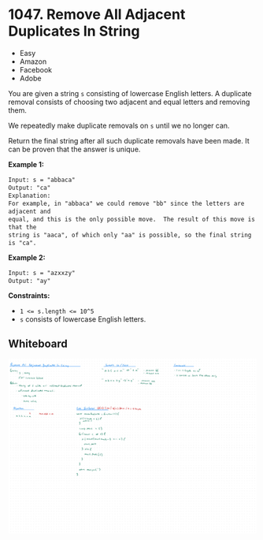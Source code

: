 # 1047. Remove All Adjacent Duplicates In String
- Easy
- Amazon
- Facebook
- Adobe

You are given a string `s` consisting of lowercase English letters. A duplicate
removal consists of choosing two adjacent and equal letters and removing them.

We repeatedly make duplicate removals on `s` until we no longer can.

Return the final string after all such duplicate removals have been made. It can
be proven that the answer is unique.

**Example 1:**
```
Input: s = "abbaca"
Output: "ca"
Explanation:
For example, in "abbaca" we could remove "bb" since the letters are adjacent and
equal, and this is the only possible move.  The result of this move is that the
string is "aaca", of which only "aa" is possible, so the final string is "ca".
```

**Example 2:**
```
Input: s = "azxxzy"
Output: "ay"
```

**Constraints:**
- `1 <= s.length <= 10^5`
- `s` consists of lowercase English letters.

## Whiteboard
![Whiteboard Image 01][whiteboard-image-01]

<!-- Refs -->
[whiteboard-image-01]: whiteboard-01.jpg

